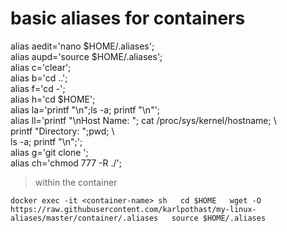 
# basic aliases for containers 

alias aedit='nano $HOME/.aliases';  
alias aupd='source $HOME/.aliases';  
alias c='clear';  
alias b='cd ..';  
alias f='cd -';  
alias h='cd $HOME';  
alias la='printf "\n";ls -a; printf "\n"';  
alias ll='printf "\nHost Name: "; cat /proc/sys/kernel/hostname; \  
  printf "Directory: ";pwd; \  
  ls -a; printf "\n";';  
alias g='git clone ';  
alias ch='chmod 777 -R ./';  

> within the container

`docker exec -it <container-name> sh  
cd $HOME  
wget -O https://raw.githubusercontent.com/karlpothast/my-linux-aliases/master/container/.aliases  
source $HOME/.aliases  `

